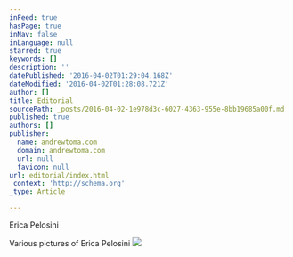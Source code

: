 ```yaml
---
inFeed: true
hasPage: true
inNav: false
inLanguage: null
starred: true
keywords: []
description: ''
datePublished: '2016-04-02T01:29:04.168Z'
dateModified: '2016-04-02T01:28:08.721Z'
author: []
title: Editorial
sourcePath: _posts/2016-04-02-1e978d3c-6027-4363-955e-8bb19685a00f.md
published: true
authors: []
publisher:
  name: andrewtoma.com
  domain: andrewtoma.com
  url: null
  favicon: null
url: editorial/index.html
_context: 'http://schema.org'
_type: Article

---
```

Erica Pelosini

Various pictures of Erica Pelosini
![](https://s3-us-west-2.amazonaws.com/the-grid-img/p/02071a5f283de9623a155c116601661abbd5dec0.jpg)